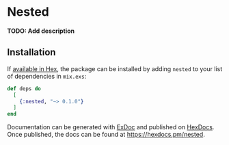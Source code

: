 # Nested

**TODO: Add description**

## Installation

If [available in Hex](https://hex.pm/docs/publish), the package can be installed
by adding `nested` to your list of dependencies in `mix.exs`:

```elixir
def deps do
  [
    {:nested, "~> 0.1.0"}
  ]
end
```

Documentation can be generated with [ExDoc](https://github.com/elixir-lang/ex_doc)
and published on [HexDocs](https://hexdocs.pm). Once published, the docs can
be found at <https://hexdocs.pm/nested>.

